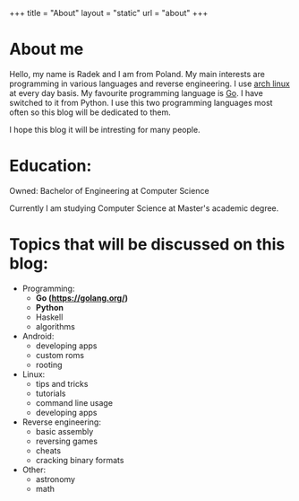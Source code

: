 +++
title = "About"
layout = "static"
url = "about"
+++

# About me
Hello, my name is Radek and I am from Poland.
My main interests are programming in various languages and reverse
engineering. I use [<i class="fa fa-linux" aria-hidden="true"></i>
arch linux](https://www.archlinux.org/) at every day basis.
My favourite programming language is [Go](https://golang.org/).
I have switched to it from Python. I use this two programming
languages most often so this blog will be dedicated to them.

I hope this blog it will be intresting for many people.

# Education:
Owned: Bachelor of Engineering at Computer Science

Currently I am studying Computer Science at Master's academic degree.

# Topics that will be discussed on this blog:
- Programming:
    - **Go (https://golang.org/)**
    - **Python**
    - Haskell
    - algorithms
- Android:
    - developing apps
    - custom roms
    - rooting
- Linux:
    - tips and tricks
    - tutorials
    - command line usage
    - developing apps
- Reverse engineering:
    - basic assembly
    - reversing games
    - cheats
    - cracking binary formats
- Other:
    - astronomy
    - math


